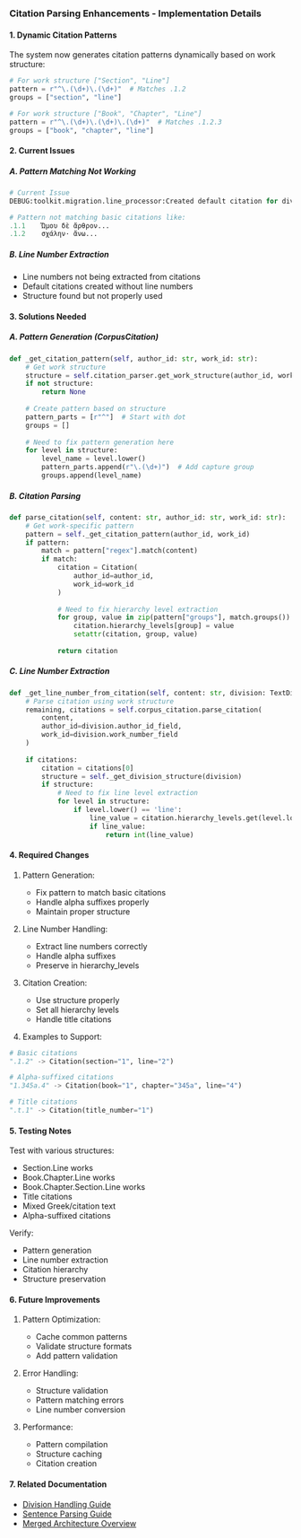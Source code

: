### Citation Parsing Enhancements - Implementation Details

#### 1. Dynamic Citation Patterns

The system now generates citation patterns dynamically based on work structure:

```python
# For work structure ["Section", "Line"]
pattern = r"^\.(\d+)\.(\d+)"  # Matches .1.2
groups = ["section", "line"]

# For work structure ["Book", "Chapter", "Line"]
pattern = r"^\.(\d+)\.(\d+)\.(\d+)"  # Matches .1.2.3
groups = ["book", "chapter", "line"]
```

#### 2. Current Issues

##### A. Pattern Matching Not Working
```python
# Current Issue
DEBUG:toolkit.migration.line_processor:Created default citation for division 1 line None using structure ['Section', 'line']: {'section': '1'}

# Pattern not matching basic citations like:
.1.1    Ὤμου δὲ ἄρθρον...
.1.2    σχάλην· ἄνω...
```

##### B. Line Number Extraction
- Line numbers not being extracted from citations
- Default citations created without line numbers
- Structure found but not properly used

#### 3. Solutions Needed

##### A. Pattern Generation (CorpusCitation)
```python
def _get_citation_pattern(self, author_id: str, work_id: str):
    # Get work structure
    structure = self.citation_parser.get_work_structure(author_id, work_id)
    if not structure:
        return None
        
    # Create pattern based on structure
    pattern_parts = [r"^"]  # Start with dot
    groups = []
    
    # Need to fix pattern generation here
    for level in structure:
        level_name = level.lower()
        pattern_parts.append(r"\.(\d+)")  # Add capture group
        groups.append(level_name)
```

##### B. Citation Parsing
```python
def parse_citation(self, content: str, author_id: str, work_id: str):
    # Get work-specific pattern
    pattern = self._get_citation_pattern(author_id, work_id)
    if pattern:
        match = pattern["regex"].match(content)
        if match:
            citation = Citation(
                author_id=author_id,
                work_id=work_id
            )
            
            # Need to fix hierarchy level extraction
            for group, value in zip(pattern["groups"], match.groups()):
                citation.hierarchy_levels[group] = value
                setattr(citation, group, value)
                
            return citation
```

##### C. Line Number Extraction
```python
def _get_line_number_from_citation(self, content: str, division: TextDivision):
    # Parse citation using work structure
    remaining, citations = self.corpus_citation.parse_citation(
        content,
        author_id=division.author_id_field,
        work_id=division.work_number_field
    )
    
    if citations:
        citation = citations[0]
        structure = self._get_division_structure(division)
        if structure:
            # Need to fix line level extraction
            for level in structure:
                if level.lower() == 'line':
                    line_value = citation.hierarchy_levels.get(level.lower())
                    if line_value:
                        return int(line_value)
```

#### 4. Required Changes

1. Pattern Generation:
   - Fix pattern to match basic citations
   - Handle alpha suffixes properly
   - Maintain proper structure

2. Line Number Handling:
   - Extract line numbers correctly
   - Handle alpha suffixes
   - Preserve in hierarchy_levels

3. Citation Creation:
   - Use structure properly
   - Set all hierarchy levels
   - Handle title citations

4. Examples to Support:
```python
# Basic citations
".1.2" -> Citation(section="1", line="2")

# Alpha-suffixed citations
"1.345a.4" -> Citation(book="1", chapter="345a", line="4")

# Title citations
".t.1" -> Citation(title_number="1")
```

#### 5. Testing Notes

Test with various structures:
- Section.Line works
- Book.Chapter.Line works
- Book.Chapter.Section.Line works
- Title citations
- Mixed Greek/citation text
- Alpha-suffixed citations

Verify:
- Pattern generation
- Line number extraction
- Citation hierarchy
- Structure preservation

#### 6. Future Improvements

1. Pattern Optimization:
   - Cache common patterns
   - Validate structure formats
   - Add pattern validation

2. Error Handling:
   - Structure validation
   - Pattern matching errors
   - Line number conversion

3. Performance:
   - Pattern compilation
   - Structure caching
   - Citation creation

#### 7. Related Documentation
- [Division Handling Guide](division_handling_guide.md)
- [Sentence Parsing Guide](sentence_parsing_handover.md)
- [Merged Architecture Overview](Merged_Architecture_Overview.md)
